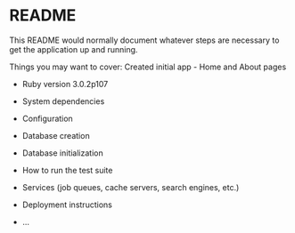 # README

This README would normally document whatever steps are necessary to get the
application up and running.

Things you may want to cover:
Created initial app - Home and About pages

* Ruby version
3.0.2p107

* System dependencies

* Configuration

* Database creation

* Database initialization

* How to run the test suite

* Services (job queues, cache servers, search engines, etc.)

* Deployment instructions

* ...
